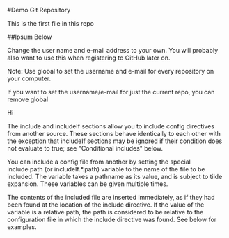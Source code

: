 #Demo Git Repository

This is the first file in this repo

##Ipsum Below

Change the user name and e-mail address to your own. You will probably also want to use this when registering to GitHub later on.

Note: Use global to set the username and e-mail for every repository on your computer.

If you want to set the username/e-mail for just the current repo, you can remove global


Hi

The include and includeIf sections allow you to include config directives from another source. These sections behave identically to each other with the exception that includeIf sections may be ignored if their condition does not evaluate to true; see "Conditional includes" below.

You can include a config file from another by setting the special include.path (or includeIf.*.path) variable to the name of the file to be included. The variable takes a pathname as its value, and is subject to tilde expansion. These variables can be given multiple times.

The contents of the included file are inserted immediately, as if they had been found at the location of the include directive. If the value of the variable is a relative path, the path is considered to be relative to the configuration file in which the include directive was found. See below for examples.